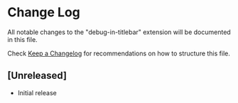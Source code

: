 # Change Log

All notable changes to the "debug-in-titlebar" extension will be documented in this file.

Check [Keep a Changelog](http://keepachangelog.com/) for recommendations on how to structure this file.

## [Unreleased]

- Initial release